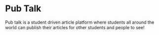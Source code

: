 # Pub Talk

Pub talk is a student driven article platform where students all around the world can publish their articles for other students and people to see!
